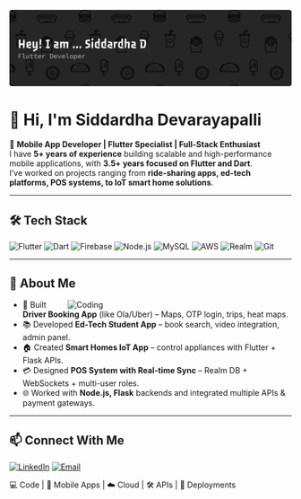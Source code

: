 <!-- Banner (replace link with your own banner image) -->
![Flutter Developer Banner](https://raw.githubusercontent.com/SiddardhaD/SiddardhaD/refs/heads/main/assets/github-header-banner.png)

# 👋 Hi, I'm Siddardha Devarayapalli  

🚀 **Mobile App Developer | Flutter Specialist | Full-Stack Enthusiast**  
I have **5+ years of experience** building scalable and high-performance mobile applications, with **3.5+ years focused on Flutter and Dart**.  
I’ve worked on projects ranging from **ride-sharing apps, ed-tech platforms, POS systems, to IoT smart home solutions**.  

---

## 🛠️ Tech Stack  

![Flutter](https://img.shields.io/badge/Flutter-02569B?style=for-the-badge&logo=flutter&logoColor=white)   ![Dart](https://img.shields.io/badge/Dart-0175C2?style=for-the-badge&logo=dart&logoColor=white)   ![Firebase](https://img.shields.io/badge/Firebase-FFCA28?style=for-the-badge&logo=firebase&logoColor=black)   ![Node.js](https://img.shields.io/badge/Node.js-339933?style=for-the-badge&logo=node.js&logoColor=white)   ![MySQL](https://img.shields.io/badge/MySQL-4479A1?style=for-the-badge&logo=mysql&logoColor=white)   ![AWS](https://img.shields.io/badge/AWS-232F3E?style=for-the-badge&logo=amazonaws&logoColor=white)   ![Realm](https://img.shields.io/badge/Realm-39477F?style=for-the-badge&logo=realm&logoColor=white)   ![Git](https://img.shields.io/badge/Git-F05032?style=for-the-badge&logo=git&logoColor=white)  

---

## 🤖 About Me  

<img align="right" alt="Coding" width="400" src="https://raw.githubusercontent.com/abhisheknaiidu/abhisheknaiidu/master/code.gif" />

- 🚖 Built **Driver Booking App** (like Ola/Uber) – Maps, OTP login, trips, heat maps.  
- 📚 Developed **Ed-Tech Student App** – book search, video integration, admin panel.  
- 🏠 Created **Smart Homes IoT App** – control appliances with Flutter + Flask APIs.  
- 💳 Designed **POS System with Real-time Sync** – Realm DB + WebSockets + multi-user roles.  
- 🌐 Worked with **Node.js, Flask** backends and integrated multiple APIs & payment gateways.  

---
<!--
## 📊 GitHub Stats  

![Siddardha's GitHub stats](https://github-readme-stats.vercel.app/api?username=SiddardhaD&show_icons=true&theme=tokyonight)  
![Top Langs](https://github-readme-stats.vercel.app/api/top-langs/?username=SiddardhaD&layout=compact&theme=tokyonight)  
![GitHub Streak](https://github-readme-streak-stats.herokuapp.com/?user=SiddardhaD&theme=tokyonight)  


---
-->
## 📫 Connect With Me  

[![LinkedIn](https://img.shields.io/badge/LinkedIn-0A66C2?style=for-the-badge&logo=linkedin&logoColor=white)](https://www.linkedin.com/in/siddardha-devarayapalli-80359122a/)   [![Email](https://img.shields.io/badge/Email-D14836?style=for-the-badge&logo=gmail&logoColor=white)](mailto:siddardhadevarayapalli@gmail.com)  

💻 Code | 📱 Mobile Apps | ☁️ Cloud | 🛠️ APIs | 🚀 Deployments  
